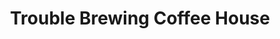 ---
title: "Trouble Brewing Coffee House"
url: /haddon-heights/trouble-brewing-coffee-house/
shop: Kaffee
---